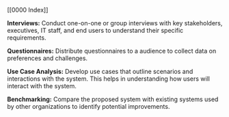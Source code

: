 [[0000 Index]]

**Interviews:** Conduct one-on-one or group interviews with key stakeholders, executives, IT staff, and end users to understand their specific requirements.

**Questionnaires:** Distribute questionnaires to a audience to collect data on preferences and challenges.

**Use Case Analysis:** Develop use cases that outline scenarios and interactions with the system. This helps in understanding how users will interact with the system.

**Benchmarking:** Compare the proposed system with existing systems used by other organizations to identify potential improvements.